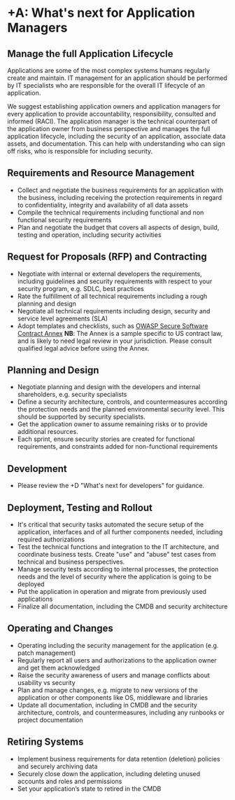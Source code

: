 # +A: What's next for Application Managers

## Manage the full Application Lifecycle

Applications are some of the most complex systems humans regularly create and maintain. IT management for an application should be performed by IT specialists who are responsible for the overall IT lifecycle of an application. 

We suggest establishing application owners and application managers for every application to provide accountability, responsibility, consulted and informed (RACI). The application manager is the technical counterpart of the application owner from business perspective and manages the full application lifecycle, including the security of an application, associate data assets, and documentation. This can help with understanding who can sign off risks, who is responsible for including security.

## Requirements and Resource Management

* Collect and negotiate the business requirements for an application with the business, including receiving the protection requirements in regard to confidentiality, integrity and availability of all data assets
* Compile the technical requirements including functional and non functional security requirements
* Plan and negotiate the budget that covers all aspects of design, build, testing and operation, including security activities

## Request for Proposals (RFP) and Contracting

* Negotiate with internal or external developers the requirements, including guidelines and security requirements with respect to your security program, e.g. SDLC, best practices
* Rate the fulfillment of all technical requirements including a rough planning and design
* Negotiate all technical requirements including design, security and service level agreements (SLA)
* Adopt templates and checklists, such as [OWASP Secure Software Contract Annex](https://www.owasp.org/index.php/OWASP_Secure_Software_Contract_Annex) **NB**: The Annex is a sample specific to US contract law, and is likely to need legal review in your jurisdiction. Please consult qualified legal advice before using the Annex.

## Planning and Design

* Negotiate planning and design with the developers and internal shareholders, e.g. security specialists
* Define a security architecture, controls, and countermeasures according the protection needs and the planned environmental security level. This should be supported by security specialists.
* Get the application owner to assume remaining risks or to provide additional resources.
* Each sprint, ensure security stories are created for functional requirements, and constraints added for non-functional requirements

## Development

* Please review the +D "What's next for developers" for guidance.

## Deployment, Testing and Rollout

* It's critical that security tasks automated the secure setup of the application, interfaces and of all further components needed, including required authorizations
* Test the technical functions and integration to the IT architecture, and coordinate business tests. Create "use" and "abuse" test cases from technical and business perspectives.
* Manage security tests according to internal processes, the protection needs and the level of security where the application is going to be deployed
* Put the application in operation and migrate from previously used applications
* Finalize all documentation, including the CMDB and security architecture

## Operating and Changes

* Operating including the security management for the application (e.g. patch management)
* Regularly report all users and authorizations to the application owner and get them acknowledged
* Raise the security awareness of users and manage conflicts about usability vs security
* Plan and manage changes, e.g. migrate to new versions of the application or other components like OS, middleware and libraries
* Update all documentation, including in CMDB and the security architecture, controls, and countermeasures, including any runbooks or project documentation

## Retiring Systems

* Implement business requirements for data retention (deletion) policies and securely archiving data
* Securely close down the application, including deleting unused accounts and roles and permissions
* Set your application’s state to retired in the CMDB
